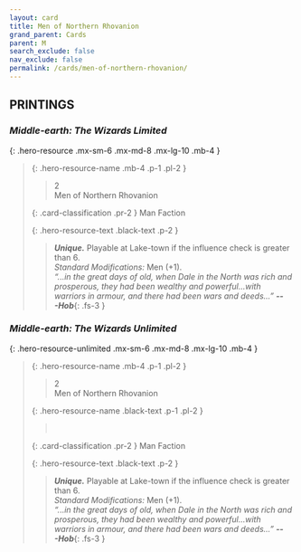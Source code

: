 ```yaml
---
layout: card
title: Men of Northern Rhovanion
grand_parent: Cards
parent: M
search_exclude: false
nav_exclude: false
permalink: /cards/men-of-northern-rhovanion/
---
```


## PRINTINGS


### _Middle-earth: The Wizards Limited_

{: .hero-resource .mx-sm-6 .mx-md-8 .mx-lg-10 .mb-4 }
> {: .hero-resource-name .mb-4 .p-1 .pl-2 }
> > <div class="card-mp">2</div>
> > <div class="card-name">Men of Northern Rhovanion</div>
>
> {: .card-classification .pr-2 }
> Man Faction
>
> {: .hero-resource-text .black-text .p-2 }
> > _**Unique.**_ Playable at Lake-town if the influence check is greater than 6.  <br>_Standard Modifications:_ Men (+1). <br>_“...in the great days of old, when Dale in the North was rich and prosperous, they had been wealthy and powerful...with warriors in armour, and there had been wars and deeds...”_ ***---&#65279;Hob***{: .fs-3 } 
> 

### _Middle-earth: The Wizards Unlimited_

{: .hero-resource-unlimited .mx-sm-6 .mx-md-8 .mx-lg-10 .mb-4 }
> {: .hero-resource-name .mb-4 .p-1 .pl-2 }
> > <div class="card-mp">2</div>
> > <div class="card-name">Men of Northern Rhovanion</div>
>
> {: .hero-resource-name .black-text .p-1 .pl-2 }
> > &nbsp;
>
> {: .card-classification .pr-2 }
> Man Faction
>
> {: .hero-resource-text .black-text .p-2 }
> > _**Unique.**_ Playable at Lake-town if the influence check is greater than 6.  <br>_Standard Modifications:_ Men (+1). <br>_“...in the great days of old, when Dale in the North was rich and prosperous, they had been wealthy and powerful...with warriors in armour, and there had been wars and deeds...”_ ***---&#65279;Hob***{: .fs-3 } 
> 
